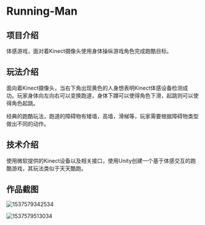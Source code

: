 # Running-Man
## 项目介绍

体感游戏，面对着Kinect摄像头使用身体操纵游戏角色完成跑酷目标。

 

## 玩法介绍

面向着Kinect摄像头，当右下角出现黄色的人身想表明Kinect体感设备检测成功。玩家身体向左向右可以变换跑道，身体下蹲可以使得角色下滑，起跳则可以使得角色起跳。

经典的跑酷玩法，跑道的障碍物有矮墙，高墙，滑梯等，玩家需要根据障碍物类型做出不同的动作。

 

## 技术介绍

使用微软提供的Kinect设备以及相关接口，使用Unity创建一个基于体感交互的跑酷游戏，其玩法类似于天天酷跑。



## 作品截图

![1537579342534](http://github.com/djybbb/Running-Man/Images/1.png)

![1537579513034](http://github.com/djybbb/Running-Man/Images/2.png)